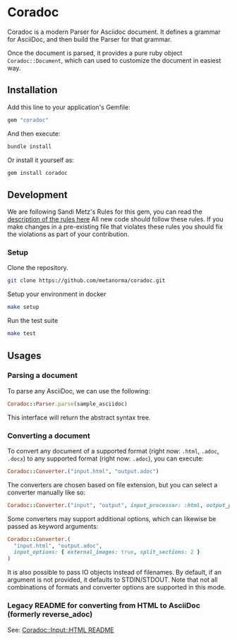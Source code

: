 # Coradoc

Coradoc is a modern Parser for Asciidoc document. It defines a grammar for
AsciiDoc, and then build the Parser for that grammar.

Once the document is parsed, it provides a pure ruby object `Coradoc::Document`,
which can used to customize the document in easiest way.

## Installation

Add this line to your application's Gemfile:

```ruby
gem "coradoc"
```

And then execute:

```sh
bundle install
```

Or install it yourself as:

```sh
gem install coradoc
```

## Development

We are following Sandi Metz's Rules for this gem, you can read the
[description of the rules here][sandi-metz] All new code should follow these
rules. If you make changes in a pre-existing file that violates these rules you
should fix the violations as part of your contribution.

### Setup

Clone the repository.

```sh
git clone https://github.com/metanorma/coradoc.git
```

Setup your environment in docker

```sh
make setup
```

Run the test suite

```sh
make test
```


## Usages

### Parsing a document

To parse any AsciiDoc, we can use the following:

```ruby
Coradoc::Parser.parse(sample_asciidoc)
```

This interface will return the abstract syntax tree.

### Converting a document

To convert any document of a supported format (right now: `.html`, `.adoc`, `.docx`) to any supported
format (right now: `.adoc`), you can execute:

```ruby
Coradoc::Converter.("input.html", "output.adoc")
```

The converters are chosen based on file extension, but you can select a converter manually like so:

```ruby
Coradoc::Converter.("input", "output", input_processor: :html, output_processor: :adoc)
```

Some converters may support additional options, which can likewise be passed as keyword arguments:

```ruby
Coradoc::Converter.(
  "input.html", "output.adoc",
  input_options: { external_images: true, split_sections: 2 }
)
```

It is also possible to pass IO objects instead of filenames. By default, if an argument is not
provided, it defaults to STDIN/STDOUT. Note that not all combinations of formats and converter
options are supported in this mode.

### Legacy README for converting from HTML to AsciiDoc (formerly reverse_adoc)

See: [Coradoc::Input::HTML README](https://github.com/metanorma/coradoc/blob/main/lib/input/html/README.adoc)

[sandi-metz]: http://robots.thoughtbot.com/post/50655960596/sandi-metz-rules-for-developers
